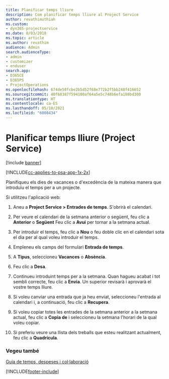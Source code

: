 ```yaml
---
title: Planificar temps lliure
description: Com planificar temps lliure al Project Service
author: revathimuthiah
ms.custom:
- dyn365-projectservice
ms.date: 8/03/2018
ms.topic: article
ms.author: revathim
audience: Admin
search.audienceType:
- admin
- customizer
- enduser
search.app:
- D365CE
- D365PS
- ProjectOperations
ms.openlocfilehash: 674de58fcbe2b5d52f68e772b2f5bb240f416652
ms.sourcegitcommit: 40f68387f594180af64a5e5c748b6efa188bd300
ms.translationtype: HT
ms.contentlocale: ca-ES
ms.lasthandoff: 05/10/2021
ms.locfileid: "6008434"
---
```

# <a name="schedule-time-off-project-service"></a>Planificar temps lliure (Project Service)

[!include [banner](../includes/psa-now-project-operations.md)]

[!INCLUDE[cc-applies-to-psa-app-1x-2x](../includes/cc-applies-to-psa-app-1x-2x.md)]

Planifiqueu els dies de vacances o d'excedència de la mateixa manera que introduïu el temps per a un projecte.  
  
 Si utilitzeu l'aplicació web:  
  
1.  Aneu a **Project Service > Entrades de temps**. S'obrirà el calendari.  
  
2.  Per veure el calendari de la setmana anterior o següent, feu clic a **Anterior** o **Següent** Feu clic a **Avui** per tornar a la setmana actual.  
  
3.  Per introduir el temps, feu clic a **Nou** o feu doble clic en el calendari sota el dia per al qual voleu introduir el temps.  
  
4.  Empleneu els camps del formulari **Entrada de temps**.  
  
5.  A **Tipus**, seleccioneu **Vacances** o **Absència**.  
  
6.  Feu clic a **Desa**.  
  
7.  Continueu introduint temps per a la setmana. Quan hagueu acabat i tot sembli correcte, feu clic a **Envia**. Un superior revisarà i aprovarà el vostre temps lliure.  
  
8.  Si voleu canviar una entrada que ja heu enviat, seleccioneu l'entrada al calendari i, a continuació, feu clic a **Recupera**.  
  
9. Si voleu copiar totes les entrades de la setmana anterior a la setmana actual, feu clic a **Copia de** i seleccioneu la setmana l'horari de la qual voleu copiar.  
  
10. Si preferiu veure una llista dels treballs que esteu realitzant actualment, feu clic a **Quadrícula**.  
  
### <a name="see-also"></a>Vegeu també  
 [Guia de temps, despeses i col·laboració](../psa/time-expense-collaboration-guide.md)


[!INCLUDE[footer-include](../includes/footer-banner.md)]